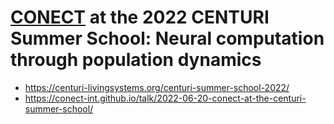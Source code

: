 # [CONECT](https://conect-int.github.io) at the 2022 CENTURI Summer School: Neural computation through population dynamics

* https://centuri-livingsystems.org/centuri-summer-school-2022/
* https://conect-int.github.io/talk/2022-06-20-conect-at-the-centuri-summer-school/
